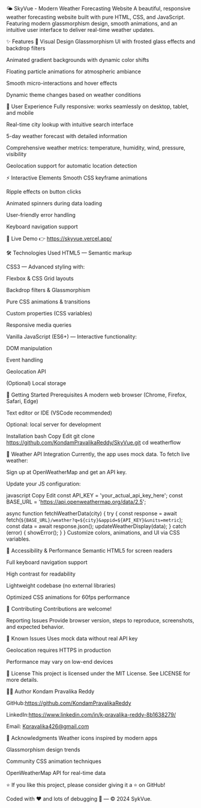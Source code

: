 🌤️ SkyVue - Modern Weather Forecasting Website
A beautiful, responsive weather forecasting website built with pure HTML, CSS, and JavaScript. Featuring modern glassmorphism design, smooth animations, and an intuitive user interface to deliver real-time weather updates.

✨ Features
🎨 Visual Design
Glassmorphism UI with frosted glass effects and backdrop filters

Animated gradient backgrounds with dynamic color shifts

Floating particle animations for atmospheric ambiance

Smooth micro-interactions and hover effects

Dynamic theme changes based on weather conditions

📱 User Experience
Fully responsive: works seamlessly on desktop, tablet, and mobile

Real-time city lookup with intuitive search interface

5-day weather forecast with detailed information

Comprehensive weather metrics: temperature, humidity, wind, pressure, visibility

Geolocation support for automatic location detection

⚡ Interactive Elements
Smooth CSS keyframe animations

Ripple effects on button clicks

Animated spinners during data loading

User-friendly error handling

Keyboard navigation support

🚀 Live Demo
👉 https://skyvue.vercel.app/

🛠️ Technologies Used
HTML5 — Semantic markup

CSS3 — Advanced styling with:

Flexbox & CSS Grid layouts

Backdrop filters & Glassmorphism

Pure CSS animations & transitions

Custom properties (CSS variables)

Responsive media queries

Vanilla JavaScript (ES6+) — Interactive functionality:

DOM manipulation

Event handling

Geolocation API

(Optional) Local storage

🎯 Getting Started
Prerequisites
A modern web browser (Chrome, Firefox, Safari, Edge)

Text editor or IDE (VSCode recommended)

Optional: local server for development

Installation
bash
Copy
Edit
git clone https://github.com/KondamPravalikaReddy/SkyVue.git
cd weatherflow

🔧 Weather API Integration
Currently, the app uses mock data. To fetch live weather:

Sign up at OpenWeatherMap and get an API key.

Update your JS configuration:

javascript
Copy
Edit
const API_KEY = 'your_actual_api_key_here';
const BASE_URL = 'https://api.openweathermap.org/data/2.5';

async function fetchWeatherData(city) {
    try {
        const response = await fetch(`${BASE_URL}/weather?q=${city}&appid=${API_KEY}&units=metric`);
        const data = await response.json();
        updateWeatherDisplay(data);
    } catch (error) {
        showError();
    }
}
Customize colors, animations, and UI via CSS variables.

🌟 Accessibility & Performance
Semantic HTML5 for screen readers

Full keyboard navigation support

High contrast for readability

Lightweight codebase (no external libraries)

Optimized CSS animations for 60fps performance

🤝 Contributing
Contributions are welcome!

Reporting Issues
Provide browser version, steps to reproduce, screenshots, and expected behavior.

🐛 Known Issues
Uses mock data without real API key

Geolocation requires HTTPS in production

Performance may vary on low-end devices

📄 License
This project is licensed under the MIT License. See LICENSE for more details.

👨‍💻 Author
Kondam Pravalika Reddy

GitHub:https://github.com/KondamPravalikaReddy

LinkedIn:https://www.linkedin.com/in/k-pravalika-reddy-8b1638279/

Email: Kpravalika426@gmail.com

🙏 Acknowledgments
Weather icons inspired by modern apps

Glassmorphism design trends

Community CSS animation techniques

OpenWeatherMap API for real-time data

⭐ If you like this project, please consider giving it a ⭐ on GitHub!

Coded with ❤️ and lots of debugging 🔧 — © 2024 SykVue.
